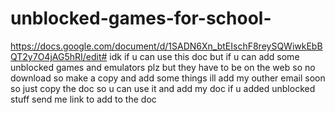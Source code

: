 # unblocked-games-for-school-
https://docs.google.com/document/d/1SADN6Xn_btEIschF8reySQWiwkEbBQT2y7O4jAG5hRI/edit#
 idk if u can use this doc but if u can add some unblocked games and emulators plz but they have to be on the web so no download so make a copy and add some things ill add my outher email soon so just copy the doc so u can use it and add my doc if u added unblocked stuff send me link to add to the doc 
 
 

